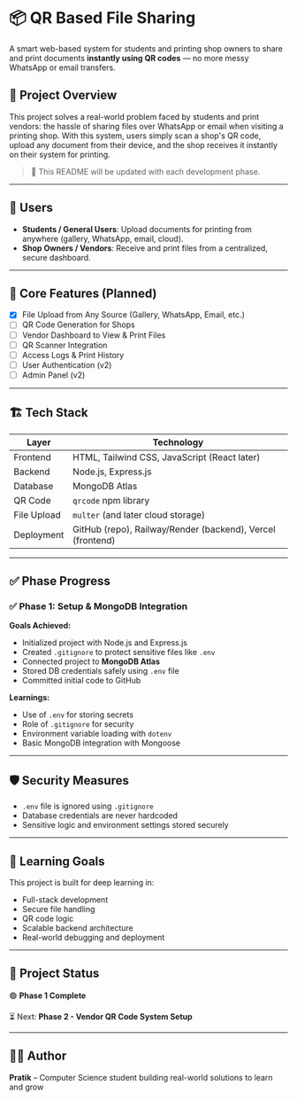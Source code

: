 # 📦 QR Based File Sharing

A smart web-based system for students and printing shop owners to share and print documents **instantly using QR codes** — no more messy WhatsApp or email transfers.

## 🚀 Project Overview

This project solves a real-world problem faced by students and print vendors: the hassle of sharing files over WhatsApp or email when visiting a printing shop. With this system, users simply scan a shop's QR code, upload any document from their device, and the shop receives it instantly on their system for printing.

> 🔄 This README will be updated with each development phase.

---

## 👥 Users

- **Students / General Users**: Upload documents for printing from anywhere (gallery, WhatsApp, email, cloud).
- **Shop Owners / Vendors**: Receive and print files from a centralized, secure dashboard.

---

## 🧩 Core Features (Planned)

- [x] File Upload from Any Source (Gallery, WhatsApp, Email, etc.)
- [ ] QR Code Generation for Shops
- [ ] Vendor Dashboard to View & Print Files
- [ ] QR Scanner Integration
- [ ] Access Logs & Print History
- [ ] User Authentication (v2)
- [ ] Admin Panel (v2)

---

## 🏗️ Tech Stack

| Layer       | Technology                     |
|------------|----------------------------------|
| Frontend    | HTML, Tailwind CSS, JavaScript (React later) |
| Backend     | Node.js, Express.js             |
| Database    | MongoDB Atlas                   |
| QR Code     | `qrcode` npm library            |
| File Upload | `multer` (and later cloud storage) |
| Deployment  | GitHub (repo), Railway/Render (backend), Vercel (frontend) |

---

## ✅ Phase Progress

### ✅ Phase 1: Setup & MongoDB Integration

**Goals Achieved:**

- Initialized project with Node.js and Express.js
- Created `.gitignore` to protect sensitive files like `.env`
- Connected project to **MongoDB Atlas**
- Stored DB credentials safely using `.env` file
- Committed initial code to GitHub

**Learnings:**

- Use of `.env` for storing secrets
- Role of `.gitignore` for security
- Environment variable loading with `dotenv`
- Basic MongoDB integration with Mongoose

---

## 🛡️ Security Measures

- `.env` file is ignored using `.gitignore`
- Database credentials are never hardcoded
- Sensitive logic and environment settings stored securely

---

## 🧠 Learning Goals

This project is built for deep learning in:

- Full-stack development
- Secure file handling
- QR code logic
- Scalable backend architecture
- Real-world debugging and deployment

---

## 📌 Project Status

🟢 **Phase 1 Complete**

⏳ Next: **Phase 2 - Vendor QR Code System Setup**

---

## 👨‍💻 Author

**Pratik** – Computer Science student building real-world solutions to learn and grow
